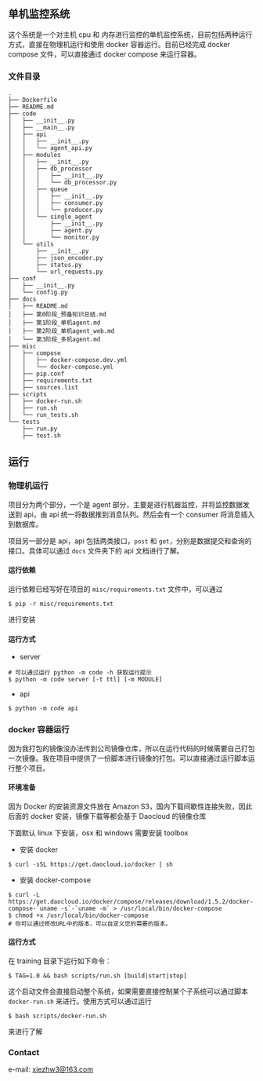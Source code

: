## 单机监控系统
这个系统是一个对主机 cpu 和 内存进行监控的单机监控系统，目前包括两种运行方式，直接在物理机运行和使用 docker 容器运行。目前已经完成 docker compose 文件，可以直接通过 docker compose 来运行容器。

### 文件目录

    .
    ├── Dockerfile
    ├── README.md
    ├── code
    │   ├── __init__.py
    │   ├── __main__.py
    │   ├── api
    │   │   ├── __init__.py
    │   │   └── agent_api.py
    │   ├── modules
    │   │   ├── __init__.py
    │   │   ├── db_processor
    │   │   │   ├── __init__.py
    │   │   │   └── db_processor.py
    │   │   ├── queue
    │   │   │   ├── __init__.py
    │   │   │   ├── consumer.py
    │   │   │   └── producer.py
    │   │   └── single_agent
    │   │       ├── __init__.py
    │   │       ├── agent.py
    │   │       └── monitor.py
    │   └── utils
    │       ├── __init__.py
    │       ├── json_encoder.py
    │       ├── status.py
    │       └── url_requests.py
    ├── conf
    │   ├── __init__.py
    │   └── config.py
    ├── docs
    │   ├── README.md
    │   ├── 第0阶段_预备知识总结.md
    │   ├── 第1阶段_单机agent.md
    │   ├── 第2阶段_单机agent_web.md
    │   └── 第3阶段_多机agent.md
    ├── misc
    │   ├── compose
    │   │   ├── docker-compose.dev.yml
    │   │   └── docker-compose.yml
    │   ├── pip.conf
    │   ├── requirements.txt
    │   ├── sources.list
    ├── scripts
    │   ├── docker-run.sh
    │   ├── run.sh
    │   └── run_tests.sh
    └── tests
        ├── run.py
        ├── test.sh

## 运行
### 物理机运行
项目分为两个部分，一个是 agent 部分，主要是进行机器监控，并将监控数据发送到 api，由 api 统一将数据推到消息队列。然后会有一个 consumer 将消息插入到数据库。

项目另一部分是 api，api 包括两类接口，`post` 和 `get`，分别是数据提交和查询的接口。具体可以通过 `docs` 文件夹下的 api 文档进行了解。

#### 运行依赖
运行依赖已经写好在项目的  `misc/requirements.txt` 文件中，可以通过
```
$ pip -r misc/requirements.txt
```
进行安装

#### 运行方式

* server
```
# 可以通过运行 python -m code -h 获取运行提示
$ python -m code server [-t ttl] [-m MODULE]
```

* api
```
$ python -m code api
```

### docker 容器运行
因为我打包的镜像没办法传到公司镜像仓库，所以在运行代码的时候需要自己打包一次镜像。我在项目中提供了一份脚本进行镜像的打包。可以直接通过运行脚本运行整个项目。

#### 环境准备
因为 Docker 的安装资源文件放在 Amazon S3，国内下载间歇性连接失败，因此后面的 docker 安装，镜像下载等都会基于 Daocloud 的镜像仓库

下面默认 linux 下安装，osx 和 windows 需要安装 toolbox

* 安装 docker
```
$ curl -sSL https://get.daocloud.io/docker | sh
``` 
* 安装 docker-compose
```
$ curl -L https://get.daocloud.io/docker/compose/releases/download/1.5.2/docker-compose-`uname -s`-`uname -m` > /usr/local/bin/docker-compose
$ chmod +x /usr/local/bin/docker-compose
# 你可以通过修改URL中的版本，可以自定义您的需要的版本。
```

#### 运行方式
在 training 目录下运行如下命令：
```
$ TAG=1.0 && bash scripts/run.sh [build|start|stop]
```
这个启动文件会直接启动整个系统，如果需要直接控制某个子系统可以通过脚本 `docker-run.sh` 来进行。使用方式可以通过运行
```
$ bash scripts/docker-run.sh
```
来进行了解

### Contact

e-mail: xiezhw3@163.com
